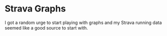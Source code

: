 # Strava Graphs

I got a random urge to start playing with graphs and my Strava running data seemed like a good source to start with.
